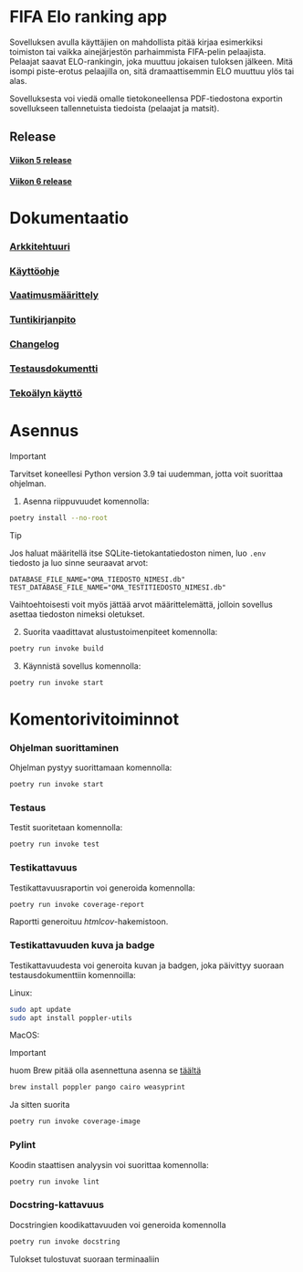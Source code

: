 # FIFA Elo ranking app

Sovelluksen avulla käyttäjien on mahdollista pitää kirjaa esimerkiksi toimiston tai vaikka ainejärjestön parhaimmista FIFA-pelin pelaajista. Pelaajat saavat ELO-rankingin, joka muuttuu jokaisen tuloksen jälkeen. Mitä isompi piste-erotus pelaajilla on, sitä dramaattisemmin ELO muuttuu ylös tai alas.

Sovelluksesta voi viedä omalle tietokoneellensa PDF-tiedostona exportin sovellukseen tallennetuista tiedoista (pelaajat ja matsit).

## Release

#### [Viikon 5 release](https://github.com/lamtonylam/ohjelmistotekniikka/releases/tag/viikko5)

#### [Viikon 6 release](https://github.com/lamtonylam/ohjelmistotekniikka/releases/tag/viikko6)

# Dokumentaatio

### [Arkkitehtuuri](https://github.com/lamtonylam/ohjelmistotekniikka/blob/main/dokumentaatio/arkkitehtuuri.md)

### [Käyttöohje](https://github.com/lamtonylam/ohjelmistotekniikka/blob/main/dokumentaatio/kayttoohje.md)

### [Vaatimusmäärittely](https://github.com/lamtonylam/ohjelmistotekniikka/blob/main/dokumentaatio/vaatimusmaarittely.md)

### [Tuntikirjanpito](https://github.com/lamtonylam/ohjelmistotekniikka/blob/main/dokumentaatio/tuntikirjanpito.md)

### [Changelog](https://github.com/lamtonylam/ohjelmistotekniikka/blob/main/dokumentaatio/changelog.md)

### [Testausdokumentti](https://github.com/lamtonylam/ohjelmistotekniikka/blob/main/dokumentaatio/testaus.md)

### [Tekoälyn käyttö](https://github.com/lamtonylam/ohjelmistotekniikka/blob/main/dokumentaatio/tekoaly.md)

# Asennus

> [!IMPORTANT]  
> Tarvitset koneellesi Python version 3.9 tai uudemman, jotta voit suorittaa ohjelman.

1. Asenna riippuvuudet komennolla:

```bash
poetry install --no-root
```

> [!TIP]
> Jos haluat määritellä itse SQLite-tietokantatiedoston nimen, luo `.env` tiedosto ja luo sinne seuraavat arvot:
> 
> ```
> DATABASE_FILE_NAME="OMA_TIEDOSTO_NIMESI.db"
> TEST_DATABASE_FILE_NAME="OMA_TESTITIEDOSTO_NIMESI.db"
> ```
>
> Vaihtoehtoisesti voit myös jättää arvot määrittelemättä, jolloin sovellus asettaa tiedoston nimeksi oletukset.

2. Suorita vaadittavat alustustoimenpiteet komennolla:

```bash
poetry run invoke build
```

3. Käynnistä sovellus komennolla:

```bash
poetry run invoke start
```

# Komentorivitoiminnot

### Ohjelman suorittaminen

Ohjelman pystyy suorittamaan komennolla:

```bash
poetry run invoke start
```

### Testaus

Testit suoritetaan komennolla:

```bash
poetry run invoke test
```

### Testikattavuus

Testikattavuusraportin voi generoida komennolla:

```bash
poetry run invoke coverage-report
```

Raportti generoituu _htmlcov_-hakemistoon.

### Testikattavuuden kuva ja badge

Testikattavuudesta voi generoita kuvan ja badgen, joka päivittyy suoraan testausdokumenttiin komennoilla:

Linux:

```bash
sudo apt update
sudo apt install poppler-utils
```

MacOS:

> [!IMPORTANT]  
> huom Brew pitää olla asennettuna
> asenna se [täältä](https://brew.sh/)

```bash
brew install poppler pango cairo weasyprint
```

Ja sitten suorita

```bash
poetry run invoke coverage-image
```

### Pylint

Koodin staattisen analyysin voi suorittaa komennolla:

```bash
poetry run invoke lint
```

### Docstring-kattavuus

Docstringien koodikattavuuden voi generoida komennolla

```bash
poetry run invoke docstring
```

Tulokset tulostuvat suoraan terminaaliin
